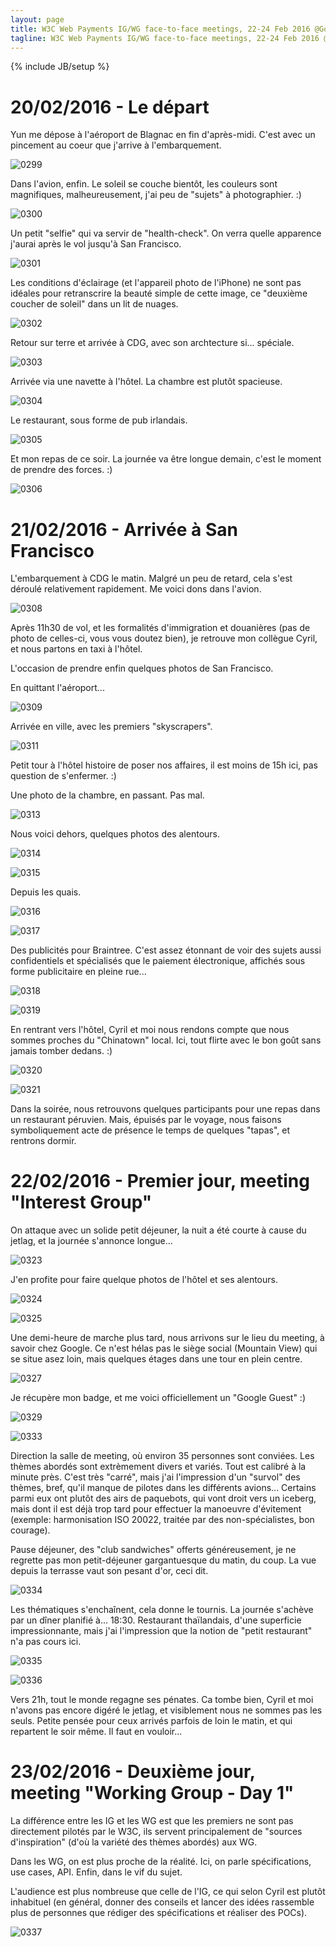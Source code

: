 ```yaml
---
layout: page
title: W3C Web Payments IG/WG face-to-face meetings, 22-24 Feb 2016 @Google, San Francisco
tagline: W3C Web Payments IG/WG face-to-face meetings, 22-24 Feb 2016 @Google, San Francisco
---
```

{% include JB/setup %}

# 20/02/2016 - Le départ

Yun me dépose à l'aéroport de Blagnac en fin d'après-midi. C'est avec un pincement au coeur que j'arrive à l'embarquement.

![0299](IMG_0299.jpg)

Dans l'avion, enfin. Le soleil se couche bientôt, les couleurs sont magnifiques, malheureusement, j'ai peu de "sujets" à photographier. :)

![0300](IMG_0300.jpg)

Un petit "selfie" qui va servir de "health-check". On verra quelle apparence j'aurai après le vol jusqu'à San Francisco.

![0301](IMG_0301.jpg)

Les conditions d'éclairage (et l'appareil photo de l'iPhone) ne sont pas idéales pour retranscrire la beauté simple de cette image, ce "deuxième coucher de soleil" dans un lit de nuages.

![0302](IMG_0302.jpg)

Retour sur terre et arrivée à CDG, avec son archtecture si... spéciale.

![0303](IMG_0303.jpg)

Arrivée via une navette à l'hôtel. La chambre est plutôt spacieuse.

![0304](IMG_0304.jpg)

Le restaurant, sous forme de pub irlandais.

![0305](IMG_0305.jpg)

Et mon repas de ce soir. La journée va être longue demain, c'est le moment de prendre des forces. :)

![0306](IMG_0306.jpg)

# 21/02/2016 - Arrivée à San Francisco

L'embarquement à CDG le matin. Malgré un peu de retard, cela s'est déroulé relativement rapidement. Me voici dons dans l'avion.

![0308](IMG_0308.jpg)

Après 11h30 de vol, et les formalités d'immigration et douanières (pas de photo de celles-ci, vous vous doutez bien), je retrouve mon collègue Cyril, et nous partons en taxi à l'hôtel.

L'occasion de prendre enfin quelques photos de San Francisco.

En quittant l'aéroport...

![0309](IMG_0309.jpg)

Arrivée en ville, avec les premiers "skyscrapers".

![0311](IMG_0311.jpg)

Petit tour à l'hôtel histoire de poser nos affaires, il est moins de 15h ici, pas question de s'enfermer. :)

Une photo de la chambre, en passant. Pas mal.

![0313](IMG_0313.jpg)

Nous voici dehors, quelques photos des alentours.

![0314](IMG_0314.jpg)

![0315](IMG_0315.jpg)

Depuis les quais.

![0316](IMG_0316.jpg)

![0317](IMG_0317.jpg)

Des publicités pour Braintree. C'est assez étonnant de voir des sujets aussi confidentiels et spécialisés que le paiement électronique, affichés sous forme publicitaire en pleine rue...

![0318](IMG_0318.jpg)

![0319](IMG_0319.jpg)

En rentrant vers l'hôtel, Cyril et moi nous rendons compte que nous sommes proches du "Chinatown" local. Ici, tout flirte avec le bon goût sans jamais tomber dedans. :)

![0320](IMG_0320.jpg)

![0321](IMG_0321.jpg)

Dans la soirée, nous retrouvons quelques participants pour une repas dans un restaurant péruvien. Mais, épuisés par le voyage, nous faisons symboliquement acte de présence le temps de quelques "tapas", et rentrons dormir.

# 22/02/2016 - Premier jour, meeting "Interest Group"

On attaque avec un solide petit déjeuner, la nuit a été courte à cause du jetlag, et la journée s'annonce longue...

![0323](IMG_0323.jpg)

J'en profite pour faire quelque photos de l'hôtel et ses alentours.

![0324](IMG_0324.jpg)

![0325](IMG_0325.jpg)

Une demi-heure de marche plus tard, nous arrivons sur le lieu du meeting, à savoir chez Google. Ce n'est hélas pas le siège social (Mountain View) qui se situe asez loin, mais quelques étages dans une tour en plein centre.

![0327](IMG_0327.jpg)

Je récupère mon badge, et me voici officiellement un "Google Guest" :)

![0329](IMG_0329.jpg)

![0333](IMG_0333.jpg)

Direction la salle de meeting, où environ 35 personnes sont conviées. Les thèmes abordés sont extrèmement divers et variés. Tout est calibré à la minute près. C'est très "carré", mais j'ai l'impression d'un "survol" des thèmes, bref, qu'il manque de pilotes dans les différents avions... Certains parmi eux ont plutôt des airs de paquebots, qui vont droit vers un iceberg, mais dont il est déjà trop tard pour effectuer la manoeuvre d'évitement (exemple: harmonisation ISO 20022, traitée par des non-spécialistes, bon courage).

Pause déjeuner, des "club sandwiches" offerts généreusement, je ne regrette pas mon petit-déjeuner gargantuesque du matin, du coup. La vue depuis la terrasse vaut son pesant d'or, ceci dit.

![0334](IMG_0334.jpg)

Les thématiques s'enchaînent, cela donne le tournis. La journée s'achève par un dîner planifié à... 18:30. Restaurant thaïlandais, d'une superficie impressionnante, mais j'ai l'impression que la notion de "petit restaurant" n'a pas cours ici.

![0335](IMG_0335.jpg)

![0336](IMG_0336.jpg)

Vers 21h, tout le monde regagne ses pénates. Ca tombe bien, Cyril et moi n'avons pas encore digéré le jetlag, et visiblement nous ne sommes pas les seuls. Petite pensée pour ceux arrivés parfois de loin le matin, et qui repartent le soir même. Il faut en vouloir...

# 23/02/2016 - Deuxième jour, meeting "Working Group - Day 1"

La différence entre les IG et les WG est que les premiers ne sont pas directement pilotés par le W3C, ils servent principalement de "sources d'inspiration" (d'où la variété des thèmes abordés) aux WG.

Dans les WG, on est plus proche de la réalité. Ici, on parle spécifications, use cases, API. Enfin, dans le vif du sujet.

L'audience est plus nombreuse que celle de l'IG, ce qui selon Cyril est plutôt inhabituel (en général, donner des conseils et lancer des idées rassemble plus de personnes que rédiger des spécifications et réaliser des POCs).

![0337](IMG_0337.jpg)
